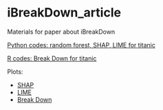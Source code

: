 # iBreakDown_article
Materials for paper about iBreakDown

[Python codes: random forest, SHAP, LIME for titanic](https://github.com/agosiewska/iBreakDown_article/blob/master/Titanic_randomforest_lime_shap.ipynb)

[R codes: Break Down for titanic](https://github.com/agosiewska/iBreakDown_article/blob/master/simulations_breakDown2.R)

Plots:
* [SHAP](https://github.com/agosiewska/iBreakDown_article/blob/master/plots/titanic_shap.png)
* [LIME](https://github.com/agosiewska/iBreakDown_article/blob/master/plots/titanic_lime.png)
* [Break Down](https://github.com/agosiewska/iBreakDown_article/blob/master/plots/titanic_breakdown.pdf)
